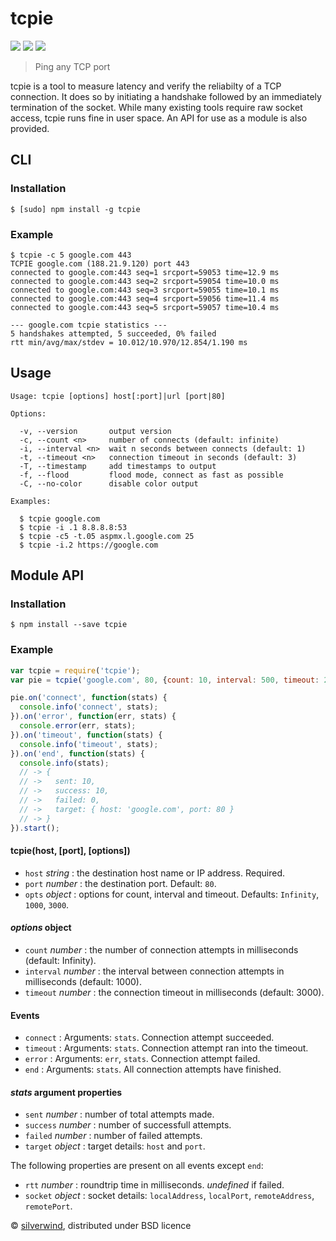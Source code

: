 # tcpie
[![](https://img.shields.io/npm/v/tcpie.svg?style=flat)](https://www.npmjs.org/package/tcpie) [![](https://img.shields.io/npm/dm/tcpie.svg)](https://www.npmjs.org/package/tcpie) [![](https://api.travis-ci.org/silverwind/tcpie.svg?style=flat)](https://travis-ci.org/silverwind/tcpie)
> Ping any TCP port

tcpie is a tool to measure latency and verify the reliabilty of a TCP connection. It does so by initiating a handshake followed by an immediately termination of the socket. While many existing tools require raw socket access, tcpie runs fine in user space. An API for use as a module is also provided.

## CLI
### Installation
```
$ [sudo] npm install -g tcpie
```
### Example
```
$ tcpie -c 5 google.com 443
TCPIE google.com (188.21.9.120) port 443
connected to google.com:443 seq=1 srcport=59053 time=12.9 ms
connected to google.com:443 seq=2 srcport=59054 time=10.0 ms
connected to google.com:443 seq=3 srcport=59055 time=10.1 ms
connected to google.com:443 seq=4 srcport=59056 time=11.4 ms
connected to google.com:443 seq=5 srcport=59057 time=10.4 ms

--- google.com tcpie statistics ---
5 handshakes attempted, 5 succeeded, 0% failed
rtt min/avg/max/stdev = 10.012/10.970/12.854/1.190 ms
```
## Usage
```
Usage: tcpie [options] host[:port]|url [port|80]

Options:

  -v, --version       output version
  -c, --count <n>     number of connects (default: infinite)
  -i, --interval <n>  wait n seconds between connects (default: 1)
  -t, --timeout <n>   connection timeout in seconds (default: 3)
  -T, --timestamp     add timestamps to output
  -f, --flood         flood mode, connect as fast as possible
  -C, --no-color      disable color output

Examples:

  $ tcpie google.com
  $ tcpie -i .1 8.8.8.8:53
  $ tcpie -c5 -t.05 aspmx.l.google.com 25
  $ tcpie -i.2 https://google.com

```

## Module API
### Installation
```
$ npm install --save tcpie
```
### Example
```js
var tcpie = require('tcpie');
var pie = tcpie('google.com', 80, {count: 10, interval: 500, timeout: 2000});

pie.on('connect', function(stats) {
  console.info('connect', stats);
}).on('error', function(err, stats) {
  console.error(err, stats);
}).on('timeout', function(stats) {
  console.info('timeout', stats);
}).on('end', function(stats) {
  console.info(stats);
  // -> {
  // ->   sent: 10,
  // ->   success: 10,
  // ->   failed: 0,
  // ->   target: { host: 'google.com', port: 80 }
  // -> }
}).start();
```
#### tcpie(host, [port], [options])
- `host` *string* : the destination host name or IP address. Required.
- `port` *number* : the destination port. Default: `80`.
- `opts` *object* : options for count, interval and timeout. Defaults: `Infinity`, `1000`, `3000`.

#### *options* object
- `count`    *number* : the number of connection attempts in milliseconds (default: Infinity).
- `interval` *number* : the interval between connection attempts in milliseconds (default: 1000).
- `timeout`  *number* : the connection timeout in milliseconds (default: 3000).

#### Events
- `connect` : Arguments: `stats`. Connection attempt succeeded.
- `timeout` : Arguments: `stats`. Connection attempt ran into the timeout.
- `error`   : Arguments: `err`, `stats`. Connection attempt failed.
- `end`     : Arguments: `stats`. All connection attempts have finished.

#### *stats* argument properties
- `sent`    *number* : number of total attempts made.
- `success` *number* : number of successfull attempts.
- `failed`  *number* : number of failed attempts.
- `target`  *object* : target details: `host` and `port`.

The following properties are present on all events except `end`:
- `rtt`     *number* : roundtrip time in milliseconds. *undefined* if failed.
- `socket`  *object* : socket details: `localAddress`, `localPort`, `remoteAddress`, `remotePort`.

© [silverwind](https://github.com/silverwind), distributed under BSD licence
